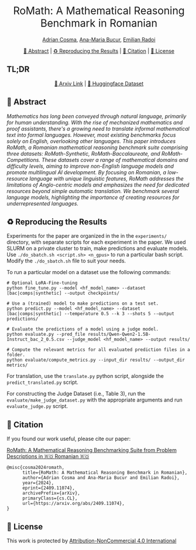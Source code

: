 <h1 align="center"><span style="font-weight:normal">RoMath: A Mathematical Reasoning Benchmark in Romanian</h1>

<div align="center">
  
[Adrian Cosma](https://scholar.google.com/citations?user=cdYk_RUAAAAJ&hl=en), [Ana-Maria Bucur](https://scholar.google.com/citations?user=TQuQ5IAAAAAJ&hl=en), [Emilian Radoi](https://scholar.google.com/citations?user=yjtWIf8AAAAJ&hl=en)
</div>

<div align="center">
  
[📘 Abstract](#intro) |
[♻️ Reproducing the Results](#repro) |
[📖 Citation](#citation) |
[📝 License](#license)
</div>


## <a name="tldr"> </a> TL;DR 
<div>
  <div align="center">
    
  [📜 Arxiv Link](https://arxiv.org/abs/2409.11074) | [🤗 Huggingface Dataset](https://huggingface.co/datasets/cosmadrian/romath)
  </div>
</div>

## <a name="intro"></a> 📘 Abstract

_Mathematics has long been conveyed through natural language, primarily for human understanding. With the rise of mechanized mathematics and proof assistants, there's a growing need to translate informal mathematical text into formal languages. However, most existing benchmarks focus solely on English, overlooking other languages. This paper introduces RoMath, a Romanian mathematical reasoning benchmark suite comprising three datasets: RoMath-Synthetic, RoMath-Baccalaureate, and RoMath-Competitions. These datasets cover a range of mathematical domains and difficulty levels, aiming to improve non-English language models and promote multilingual AI development. By focusing on Romanian, a low-resource language with unique linguistic features, RoMath addresses the limitations of Anglo-centric models and emphasizes the need for dedicated resources beyond simple automatic translation. We benchmark several language models, highlighting the importance of creating resources for underrepresented languages._

## <a name="repro"></a> ♻️ Reproducing the Results
Experiments for the paper are organized in the in the `experiments/` directory, with separate scripts for each experiment in the paper. We used SLURM on a private cluster to train, make predictions and evaluate models. Use `./do_sbatch.sh <script.sh> <n_gpus>` to run a particular bash script. Modify the `./do_sbatch.sh` file to suit your needs.

To run a particular model on a dataset use the following commands:
```
# Optional LoRA-Fine-tuning
python fine_tune.py --model <hf_model_name> --dataset [bac|comps|synthetic] --output checkpoints/
```

```
# Use a (trained) model to make predictions on a test set.
python predict.py --model <hf_model_name> --dataset [bac|comps|synthetic] --temperature 0.5 --k 3 --shots 5 --output predictions/
```

```
# Evaluate the predictions of a model using a judge model.
python evaluate.py --pred_file results/Qwen-Qwen2-1.5B-Instruct_bac_2_0.5.csv --judge_model <hf_model_name> --output results/
```

```
# Compute the relevant metrics for all evaluated prediction files in a folder.
python evaluate/compute_metrics.py --input_dir results/ --output_dir metrics/
```

For translation, use the `translate.py` python script, alongside the `predict_translated.py` script. 

For constructing the Judge Dataset (i.e., Table 3), run the `evaluate/make_judge_dataset.py` with the appropriate arguments and run `evaluate_judge.py` script.

## <a name="citation"></a> 📖 Citation
If you found our work useful, please cite our paper:

[RoMath: A Mathematical Reasoning Benchmarking Suite from Problem Descriptions in 🇷🇴 Romanian 🇷🇴](https://arxiv.org/abs/2409.11074)

```
@misc{cosma2024romath,
      title={RoMath: A Mathematical Reasoning Benchmark in Romanian}, 
      author={Adrian Cosma and Ana-Maria Bucur and Emilian Radoi},
      year={2024},
      eprint={2409.11074},
      archivePrefix={arXiv},
      primaryClass={cs.CL},
      url={https://arxiv.org/abs/2409.11074}, 
}
```

## <a name="license"></a> 📝 License

This work is protected by [Attribution-NonCommercial 4.0 International](LICENSE)
